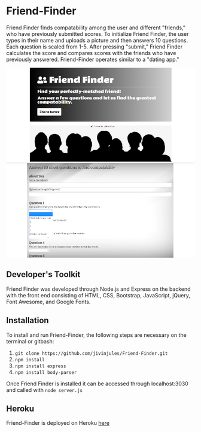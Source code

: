 # Friend-Finder
Friend Finder finds compatability among the user and different "friends," who have previously submitted scores. To initialize Friend Finder, the user types in their name and uploads a picture and then answers 10 questions. Each question is scaled from 1-5. After pressing "submit," Friend Finder calculates the score and compares scores with the friends who have previously answered. Friend-Finder operates similar to a "dating app."

![screenshot-home](/app/public/Images/screenshot-home.png)
![screenshot-survey](/app/public/Images/screenshot-survey.png)

## Developer's Toolkit
Friend Finder was developed through Node.js and Express on the backend with the front end consisting of HTML, CSS, Bootstrap, JavaScript, jQuery, Font Awesome, and Google Fonts.

## Installation
To install and run Friend-Finder, the following steps are necessary on the terminal or gitbash:
1. `git clone https://github.com/jivinjules/Friend-Finder.git`
2. `npm install`
3. `npm install express`
4. `npm install body-parser`

Once Friend Finder is installed it can be accessed through localhost:3030 and called with `node server.js` 

## Heroku
Friend-Finder is deployed on Heroku [here](https://infinite-river-79762.herokuapp.com/)

